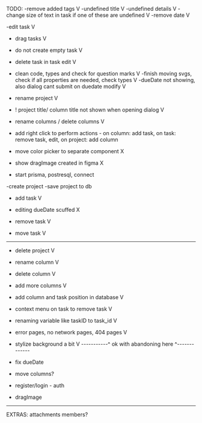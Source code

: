 TODO:
-remove added tags V
-undefined title V
-undefined details V
-change size of text in task if one of these are undefined V
-remove date V

-edit task V

- drag tasks V

- do not create empty task V
- delete task in task edit V

- clean code, types and check for question marks V
-finish moving svgs, check if all properties are needed, check types V
-dueDate not showing, also dialog cant submit on duedate modify V

- rename project V

- ! project title/ column title not shown when opening dialog V

- rename columns / delete columns V
- add right click to perform actions - on column: add task, on task: remove task, edit, on project: add column

- move color picker to separate component X

- show dragImage created in figma X


- start prisma, postresql, connect

-create project
-save project to db

- add task V
- editing dueDate scuffed X

- remove task V
- move task V



---------------------------------------------------
- delete project V
- rename column V
- delete column V
- add more columns V
- add column and task position in database V
- context menu on task to remove task V
- renaming variable like taskID to task_id V
- error pages, no network pages, 404 pages V
- stylize background a bit V
-----------^ ok with abandoning here ^-------------

- fix dueDate
- move columns?

- register/login - auth
- dragImage
---------------------------------------------------

EXTRAS:
attachments
members?

